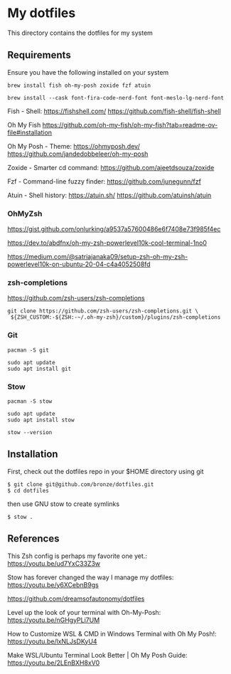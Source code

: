 # My dotfiles

This directory contains the dotfiles for my system

## Requirements

Ensure you have the following installed on your system

```
brew install fish oh-my-posh zoxide fzf atuin
```

```
brew install --cask font-fira-code-nerd-font font-meslo-lg-nerd-font
```

Fish - Shell: https://fishshell.com/ https://github.com/fish-shell/fish-shell

Oh My Fish https://github.com/oh-my-fish/oh-my-fish?tab=readme-ov-file#installation

Oh My Posh - Theme: https://ohmyposh.dev/ https://github.com/jandedobbeleer/oh-my-posh

Zoxide - Smarter cd command: https://github.com/ajeetdsouza/zoxide

Fzf - Command-line fuzzy finder: https://github.com/junegunn/fzf

Atuin - Shell history: https://atuin.sh/ https://github.com/atuinsh/atuin

### OhMyZsh

https://gist.github.com/onlurking/a9537a57600486e6f7408e73f985f4ec

https://dev.to/abdfnx/oh-my-zsh-powerlevel10k-cool-terminal-1no0

https://medium.com/@satriajanaka09/setup-zsh-oh-my-zsh-powerlevel10k-on-ubuntu-20-04-c4a4052508fd

### zsh-completions

https://github.com/zsh-users/zsh-completions

```
git clone https://github.com/zsh-users/zsh-completions.git \
 ${ZSH_CUSTOM:-${ZSH:-~/.oh-my-zsh}/custom}/plugins/zsh-completions
```

### Git

```
pacman -S git
```

```
sudo apt update
sudo apt install git
```

### Stow

```
pacman -S stow
```

```
sudo apt update
sudo apt install stow
```

```
stow --version
```

## Installation

First, check out the dotfiles repo in your $HOME directory using git

```
$ git clone git@github.com/bronze/dotfiles.git
$ cd dotfiles
```

then use GNU stow to create symlinks

```
$ stow .
```

## References

This Zsh config is perhaps my favorite one yet.: https://youtu.be/ud7YxC33Z3w

Stow has forever changed the way I manage my dotfiles: https://youtu.be/y6XCebnB9gs

https://github.com/dreamsofautonomy/dotfiles

Level up the look of your terminal with Oh-My-Posh: https://youtu.be/nGHgyPLi7UM

How to Customize WSL & CMD in Windows Terminal with Oh My Posh!: https://youtu.be/lxNLJsDKyU4

Make WSL/Ubuntu Terminal Look Better | Oh My Posh Guide: https://youtu.be/2LEnBXH8xV0
